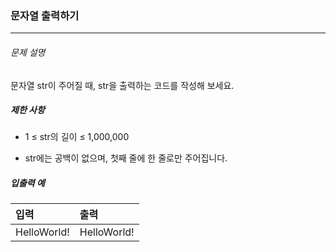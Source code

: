 ### 문자열 출력하기

***

###### 문제 설명

문자열 str이 주어질 때, str을 출력하는 코드를 작성해 보세요.

##### 제한 사항

- 1 ≤ str의 길이 ≤ 1,000,000

- str에는 공백이 없으며, 첫째 줄에 한 줄로만 주어집니다.

##### 입출력 예

| 입력    | 출력    |
| :------ | :------ |
| HelloWorld! | HelloWorld! |
